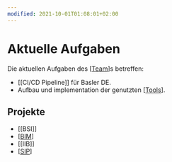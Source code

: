 ```yaml
---
modified: 2021-10-01T01:08:01+02:00
---
```


# Aktuelle Aufgaben

Die aktuellen Aufgaben des [[Team]]s betreffen:

* [[CI/CD Pipeline]] für Basler DE.
* Aufbau und implementation der genutzten [[Tools]].

## Projekte

* [[BSI]]
* [[BIM]]
* [[IIB]]
* [[SIP]]

[//begin]: # "Autogenerated link references for markdown compatibility"
[Team]: Team "Team Devops Systems"
[Tools]: Tools "Tools"
[BIM]: BIM "BIM"
[SIP]: SIP "SIP"
[//end]: # "Autogenerated link references"
